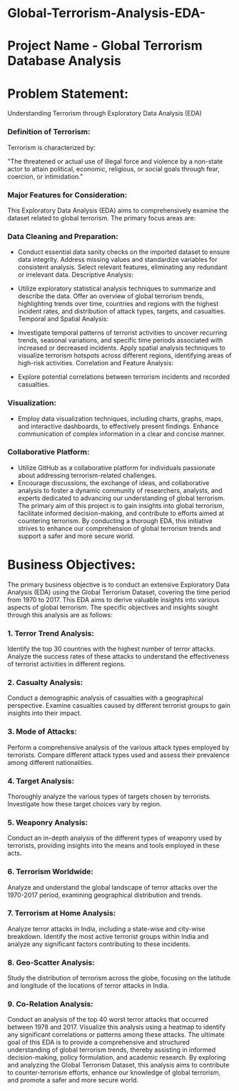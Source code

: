 # Global-Terrorism-Analysis-EDA-
# Project Name - Global Terrorism Database Analysis
# Problem Statement:

Understanding Terrorism through Exploratory Data Analysis (EDA)

### Definition of Terrorism:

Terrorism is characterized by:

"The threatened or actual use of illegal force and violence by a non-state actor to attain political, economic, religious, or social goals through fear, coercion, or intimidation."

### Major Features for Consideration:

This Exploratory Data Analysis (EDA) aims to comprehensively examine the dataset related to global terrorism. The primary focus areas are:

### Data Cleaning and Preparation:

* Conduct essential data sanity checks on the imported dataset to ensure data integrity.
Address missing values and standardize variables for consistent analysis.
Select relevant features, eliminating any redundant or irrelevant data.
Descriptive Analysis:

* Utilize exploratory statistical analysis techniques to summarize and describe the data.
Offer an overview of global terrorism trends, highlighting trends over time, countries and regions with the highest incident rates, and distribution of attack types, targets, and casualties.
Temporal and Spatial Analysis:

* Investigate temporal patterns of terrorist activities to uncover recurring trends, seasonal variations, and specific time periods associated with increased or decreased incidents.
Apply spatial analysis techniques to visualize terrorism hotspots across different regions, identifying areas of high-risk activities.
Correlation and Feature Analysis:

* Explore potential correlations between terrorism incidents and recorded casualties.
### Visualization:

* Employ data visualization techniques, including charts, graphs, maps, and interactive dashboards, to effectively present findings.
Enhance communication of complex information in a clear and concise manner.
### Collaborative Platform:

* Utilize GitHub as a collaborative platform for individuals passionate about addressing terrorism-related challenges.
* Encourage discussions, the exchange of ideas, and collaborative analysis to foster a dynamic community of researchers, analysts, and experts dedicated to advancing our understanding of global terrorism.
The primary aim of this project is to gain insights into global terrorism, facilitate informed decision-making, and contribute to efforts aimed at countering terrorism. By conducting a thorough EDA, this initiative strives to enhance our comprehension of global terrorism trends and support a safer and more secure world.


# Business Objectives:
The primary business objective is to conduct an extensive Exploratory Data Analysis (EDA) using the Global Terrorism Dataset, covering the time period from 1970 to 2017. This EDA aims to derive valuable insights into various aspects of global terrorism. The specific objectives and insights sought through this analysis are as follows:

### 1. Terror Trend Analysis:
Identify the top 30 countries with the highest number of terror attacks. Analyze the success rates of these attacks to understand the effectiveness of terrorist activities in different regions.

### 2. Casualty Analysis:
Conduct a demographic analysis of casualties with a geographical perspective. Examine casualties caused by different terrorist groups to gain insights into their impact.

### 3. Mode of Attacks:
Perform a comprehensive analysis of the various attack types employed by terrorists. Compare different attack types used and assess their prevalence among different nationalities.

### 4. Target Analysis:
Thoroughly analyze the various types of targets chosen by terrorists. Investigate how these target choices vary by region.

### 5. Weaponry Analysis:
Conduct an in-depth analysis of the different types of weaponry used by terrorists, providing insights into the means and tools employed in these acts.

### 6. Terrorism Worldwide:
Analyze and understand the global landscape of terror attacks over the 1970-2017 period, examining geographical distribution and trends.

### 7. Terrorism at Home Analysis:
Analyze terror attacks in India, including a state-wise and city-wise breakdown. Identify the most active terrorist groups within India and analyze any significant factors contributing to these incidents.

### 8. Geo-Scatter Analysis:
Study the distribution of terrorism across the globe, focusing on the latitude and longitude of the locations of terror attacks in India.

### 9. Co-Relation Analysis:
Conduct an analysis of the top 40 worst terror attacks that occurred between 1978 and 2017. Visualize this analysis using a heatmap to identify any significant correlations or patterns among these attacks. The ultimate goal of this EDA is to provide a comprehensive and structured understanding of global terrorism trends, thereby assisting in informed decision-making, policy formulation, and academic research. By exploring and analyzing the Global Terrorism Dataset, this analysis aims to contribute to counter-terrorism efforts, enhance our knowledge of global terrorism, and promote a safer and more secure world.
